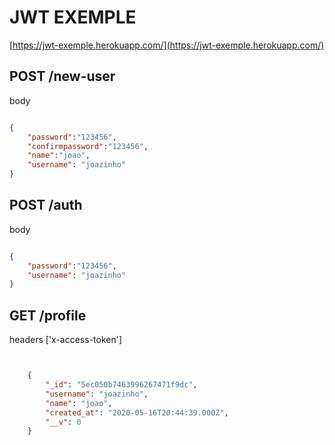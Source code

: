 # JWT EXEMPLE
[https://jwt-exemple.herokuapp.com/](https://jwt-exemple.herokuapp.com/)
## POST /new-user
body
```json

{
	"password":"123456",
	"confirmpassword":"123456",
	"name":"joao",
	"username": "joazinho"
}
```
## POST /auth
body
```json

{
	"password":"123456",
	"username": "joazinho"
}
```
## GET /profile
headers
['x-access-token']
```json


	{
        "_id": "5ec050b7463996267471f9dc",
        "username": "joazinho",
        "name": "joao",
        "created_at": "2020-05-16T20:44:39.000Z",
        "__v": 0
    }
```

